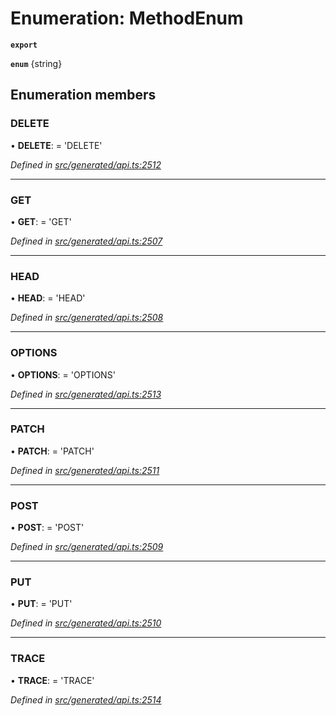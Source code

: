 # Enumeration: MethodEnum

**`export`** 

**`enum`** {string}

## Enumeration members

###  DELETE

• **DELETE**: =  <any>'DELETE'

*Defined in [src/generated/api.ts:2512](https://github.com/mailslurp/mailslurp-client-ts-js/blob/507ad2d/src/generated/api.ts#L2512)*

___

###  GET

• **GET**: =  <any>'GET'

*Defined in [src/generated/api.ts:2507](https://github.com/mailslurp/mailslurp-client-ts-js/blob/507ad2d/src/generated/api.ts#L2507)*

___

###  HEAD

• **HEAD**: =  <any>'HEAD'

*Defined in [src/generated/api.ts:2508](https://github.com/mailslurp/mailslurp-client-ts-js/blob/507ad2d/src/generated/api.ts#L2508)*

___

###  OPTIONS

• **OPTIONS**: =  <any>'OPTIONS'

*Defined in [src/generated/api.ts:2513](https://github.com/mailslurp/mailslurp-client-ts-js/blob/507ad2d/src/generated/api.ts#L2513)*

___

###  PATCH

• **PATCH**: =  <any>'PATCH'

*Defined in [src/generated/api.ts:2511](https://github.com/mailslurp/mailslurp-client-ts-js/blob/507ad2d/src/generated/api.ts#L2511)*

___

###  POST

• **POST**: =  <any>'POST'

*Defined in [src/generated/api.ts:2509](https://github.com/mailslurp/mailslurp-client-ts-js/blob/507ad2d/src/generated/api.ts#L2509)*

___

###  PUT

• **PUT**: =  <any>'PUT'

*Defined in [src/generated/api.ts:2510](https://github.com/mailslurp/mailslurp-client-ts-js/blob/507ad2d/src/generated/api.ts#L2510)*

___

###  TRACE

• **TRACE**: =  <any>'TRACE'

*Defined in [src/generated/api.ts:2514](https://github.com/mailslurp/mailslurp-client-ts-js/blob/507ad2d/src/generated/api.ts#L2514)*

